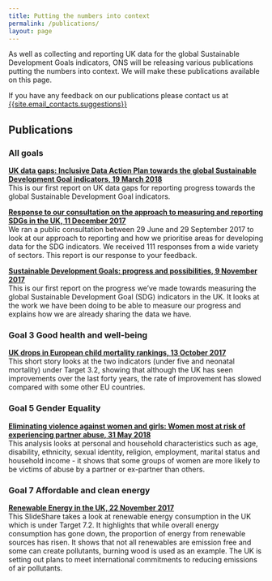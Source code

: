 ```yaml
---
title: Putting the numbers into context
permalink: /publications/
layout: page
---
```

As well as collecting and reporting UK data for the global Sustainable Development Goals indicators, ONS will be releasing various publications putting the numbers into context. We will make these publications available on this page.

If you have any feedback on our publications please contact us at <a href="mailto:{{site.email_contacts.suggestions}}">{{site.email_contacts.suggestions}}</a>

## Publications

### All goals

**[UK data gaps: Inclusive Data Action Plan towards the global Sustainable Development Goal indicators, 19 March 2018](https://www.ons.gov.uk/economy/environmentalaccounts/articles/ukdatagapsinclusivedataactionplantowardstheglobalsustainabledevelopmentgoalindicators/2018-03-19)**  
This is our first report on UK data gaps for reporting progress towards the global Sustainable Development Goal indicators.

**[Response to our consultation on the approach to measuring and reporting SDGs in the UK, 11 December 2017](https://consultations.ons.gov.uk/sustainable-development-goals/ons-approach-to-measuring-reporting-sdgs-in-the-uk/)**  
We ran a public consultation between 29 June and 29 September 2017 to look at our approach to reporting and how we prioritise areas for developing data for the SDG indicators. We received 111 responses from a wide variety of sectors. This report is our response to your feedback.

**[Sustainable Development Goals: progress and possibilities, 9 November 2017](https://www.ons.gov.uk/economy/environmentalaccounts/articles/sustainabledevelopmentgoalstakingstockprogressandpossibilities/november2017)**  
This is our first report on the progress we’ve made towards measuring the global Sustainable Development Goal (SDG) indicators in the UK. It looks at the work we have been doing to be able to measure our progress and explains how we are already sharing the data we have.

### Goal 3 Good health and well-being

**[UK drops in European child mortality rankings, 13 October 2017](https://visual.ons.gov.uk/uk-drops-in-european-child-mortality-rankings/)**  
This short story looks at the two indicators (under five and neonatal mortality) under Target 3.2, showing that although the UK has seen improvements over the last forty years, the rate of improvement has slowed compared with some other EU countries.

### Goal 5 Gender Equality

**[Eliminating violence against women and girls: Women most at risk of experiencing partner abuse, 31 May 2018](https://www.ons.gov.uk/releases/sustainabledevelopmentgoalsandachievingequalitywhichwomenarethemostvulnerableandatriskofexperiencingdomesticabusebyapartner)**  
This analysis looks at personal and household characteristics such as age, disability, ethnicity, sexual identity, religion, employment, marital status and household income - it shows that some groups of women are more likely to be victims of abuse by a partner or ex-partner than others. 

### Goal 7 Affordable and clean energy

**[Renewable Energy in the UK, 22 November 2017](https://www.slideshare.net/statisticsONS/renewable-energy-in-the-uk)**  
This SlideShare takes a look at renewable energy consumption in the UK which is under Target 7.2. It highlights that while overall energy consumption has gone down, the proportion of energy from renewable sources has risen. It shows that not all renewables are emission free and some can create pollutants, burning wood is used as an example. The UK is setting out plans to meet international commitments to reducing emissions of air pollutants. 
